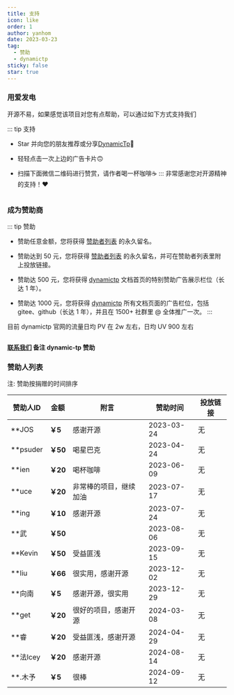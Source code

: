 ```yaml
---
title: 支持
icon: like
order: 1
author: yanhom
date: 2023-03-23
tag:
  - 赞助
  - dynamictp
sticky: false
star: true
---
```


### 用爱发电

开源不易，如果感觉该项目对您有点帮助，可以通过如下方式支持我们

::: tip 支持
- Star 并向您的朋友推荐或分享[DynamicTp](https://gitee.com/dromara/dynamic-tp)🚀

- 轻轻点击一次上边的广告卡片🙃

- 扫描下面微信二维码进行赞赏，请作者喝一杯咖啡☕️
:::
非常感谢您对开源精神的支持！❤️

<img :src="$withBase('/supportme.jpg')" style="zoom: 35%">

### 成为赞助商

::: tip 赞助
- 赞助任意金额，您将获得 [赞助者列表](/guide/other/supportme.html#赞助人列表) 的永久留名。

- 赞助达到 50 元，您将获得 [赞助者列表](/guide/other/supportme.html#赞助人列表) 的永久留名，并可在赞助者列表里附上投放链接。

- 赞助达 500 元，您将获得 [dynamictp](https://dynamictp.cn/) 文档首页的特别赞助广告展示栏位（长达 1 年）。

- 赞助达 1000 元，您将获得 [dynamictp](https://dynamictp.cn/) 所有文档页面的广告栏位，包括 gitee、github（长达 1 年），并且在 1500+ 社群里 @ 全体推广一次。
:::

目前 dynamictp 官网的流量日均 PV 在 2w 左右，日均 UV 900 左右

<img :src="$withBase('/images/dynamictp/pvuv.png')">

**[联系我们](/guide/other/contact) 备注 dynamic-tp 赞助**

### 赞助人列表

注: 赞助按捐赠的时间排序

| 赞助人ID    | 金额      | 附言          | 赞助时间       | 投放链接 |
|----------|---------|-------------|------------|--------|
| **JOS    | **￥5**  | 感谢开源        | 2023-03-24 | 无|
| **psuder | **￥50** | 喝星巴克        | 2023-04-24 | 无|
| **ien    | **￥20** | 喝杯咖啡        | 2023-06-09 | 无|
| **uce    | **￥20** | 非常棒的项目，继续加油 | 2023-07-17 | 无|
| **ing    | **￥10** | 感谢开源        | 2023-07-24 | 无|
| **武      | **￥50** |             | 2023-08-06 |无|
| **Kevin  | **￥50** | 受益匪浅        | 2023-09-15 | 无|
| **liu    | **￥66** | 很实用，感谢开源    | 2023-12-02 | 无|
| **向南     | **￥5**  | 感谢开源，很实用    | 2023-12-29 | 无|
| **get    | **￥20** | 很好的项目，感谢开源  | 2024-03-08 | 无|
| **睿      | **￥20** | 受益匪浅，感谢开源   | 2024-04-29 | 无|
| **法lcey  | **￥20** | 感谢开源        | 2024-08-14 | 无|
| **.木予    | **￥5**  | 很棒          | 2024-09-12 | 无|
